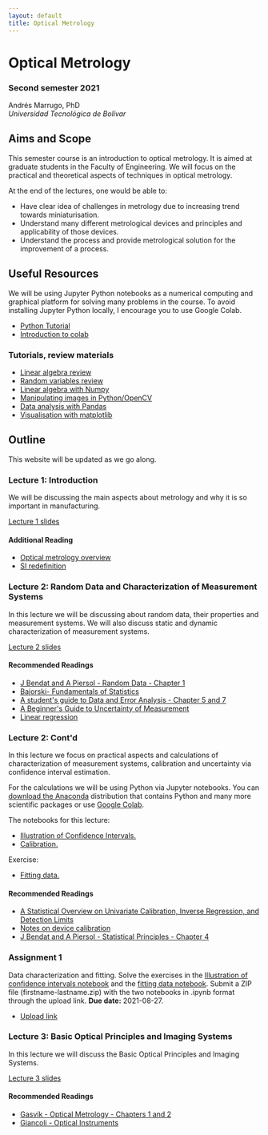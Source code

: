 ```yaml
---
layout: default
title: Optical Metrology
---
```


# Optical Metrology

### Second semester 2021

Andrés Marrugo, PhD       
*Universidad Tecnológica de Bolívar*

##  Aims and Scope

This semester course is an introduction to optical metrology. It is aimed at graduate students in the Faculty of Engineering. We will focus on the practical and theoretical aspects of techniques in optical metrology.

At the end of the lectures, one would be able to:

- Have clear idea of challenges in metrology due to increasing trend towards miniaturisation.
- Understand many different metrological devices and principles and applicability of those devices.
- Understand the process and provide metrological solution for the improvement of a process.

<!-- Prior knowledge of this course includes probability, linear algebra, and calculus. Programming experience in MATLAB is desirable, but not required. -->


<!-- This semester course is an introduction to computer vision. It is aimed at graduate students in the Faculty of Engineering. We will focus on the practical and theoretical aspects of techniques in computer vision. -->

<!-- At the end of the lectures, one would be able to:

- Have clear idea of challenges in computer vision due to increasing use in mobile applications.
- Understand many different computer vision algorithms and approaches.
- Implement computer vision algorithms for mid-level vision tasks. -->


## Useful Resources
 
We will be using Jupyter Python notebooks as a numerical computing and graphical platform for solving many problems in the course. To avoid installing Jupyter Python locally, I encourage you to use Google Colab. 

- [Python Tutorial](https://colab.research.google.com/github/cs231n/cs231n.github.io/blob/master/python-colab.ipynb)
- [Introduction to colab](https://colab.research.google.com/notebooks/welcome.ipynb)

### Tutorials, review materials

- [Linear algebra review](http://www.cse.ucsd.edu/classes/wi05/cse252a/linear_algebra_review.pdf)
- [Random variables review](http://www.cse.ucsd.edu/classes/wi05/cse252a/random_var_review.pdf)
- [Linear algebra with Numpy](https://github.com/agmarrugo/computer-vision-utb/blob/main/notebooks/00_Linear_algebra_with_Numpy.ipynb)
- [Manipulating images in Python/OpenCV](https://github.com/agmarrugo/computer-vision-utb/blob/main/notebooks/01_Image_Processing_in_Python_Final.ipynb)
- [Data analysis with Pandas](https://github.com/drvinceknight/Python-Mathematics-Handbook/blob/master/03-Data-analysis-with-Pandas.ipynb)
- [Visualisation with matplotlib](https://github.com/drvinceknight/Python-Mathematics-Handbook/blob/master/04-Visualisation-with-matplotlib.ipynb)



## Outline

This website will be updated as we go along.

### Lecture 1: Introduction

We will be discussing the main aspects about metrology and why it is so important in manufacturing. 

[Lecture 1 slides]({{site.url}}lectures/Lecture_01.pdf)

#### Additional Reading

- [Optical metrology overview]({{site.url}}pdfs/01-optical-metrology-overview.pdf)
- [SI redefinition](https://www.nist.gov/si-redefinition)


### Lecture 2: Random Data and Characterization of Measurement Systems

In this lecture we will be discussing about random data, their properties and measurement systems. We will also discuss static and dynamic characterization of measurement systems.

[Lecture 2 slides]({{site.url}}lectures/Lecture_02.pdf)

#### Recommended Readings

- [J Bendat and A Piersol - Random Data - Chapter 1]({{site.url}}pdfs/02-Bendat-Piersol-chapter-01.pdf)
- [Bajorski- Fundamentals of Statistics]({{site.url}}pdfs/02-fundamentals-of-statistics.pdf)
- [A student's guide to Data and Error Analysis - Chapter 5 and 7]({{site.url}}pdfs/guide-to-data-and-error-analysis.pdf)
- [A Beginner's Guide to Uncertainty of Measurement]({{site.url}}pdfs/mgpg11.pdf)
- [Linear regression]({{site.url}}https://en.wikipedia.org/wiki/Regression_analysis#Linear_regression "Regression analysis - Wikipedia, the free encyclopedia")

### Lecture 2: Cont'd

In this lecture we focus on practical aspects and calculations of characterization of measurement systems, calibration and uncertainty via confidence interval estimation.

For the calculations we will be using Python via Jupyter notebooks. You can [download the Anaconda](https://www.continuum.io/downloads) distribution that contains Python and many more scientific packages or use [Google Colab](http://colab.research.google.com/).

The notebooks for this lecture:

- [Illustration of Confidence Intervals.](http://nbviewer.jupyter.org/github/opi-lab/optical-metrology-2021/blob/gh-pages/notebooks/confidence_intervals.ipynb)
- [Calibration.](http://nbviewer.jupyter.org/github/opi-lab/optical-metrology-2021/blob/gh-pages/notebooks/calibracion.ipynb)


Exercise:

- [Fitting data.](https://nbviewer.jupyter.org/github/opi-lab/optical-metrology-2021/blob/gh-pages/notebooks/fitting.ipynb)
<!-- - [Fitting data.](https://github.com/opi-lab/optical-metrology-2021/blob/gh-pages/notebooks/fitting.ipynb) -->


#### Recommended Readings

- [A Statistical Overview on Univariate Calibration, Inverse Regression, and Detection Limits]({{site.url}}pdfs/Mass_Spectrom._Rev._Lavagnini_2006.pdf)
- [Notes on device calibration]({{site.url}}pdfs/03-NoteDeviceCalibration.pdf)
- [J Bendat and A Piersol - Statistical Principles  - Chapter 4]({{site.url}}pdfs/04-Bendat-Piersol-chapter-04.pdf)


### Assignment 1

Data characterization and fitting. Solve the exercises in the [Illustration of confidence intervals notebook](http://nbviewer.jupyter.org/github/opi-lab/optical-metrology-2021/blob/gh-pages/notebooks/confidence_intervals.ipynb) and the [fitting data notebook](https://nbviewer.jupyter.org/github/opi-lab/optical-metrology-2021/blob/gh-pages/notebooks/fitting.ipynb). Submit a ZIP file (firstname-lastname.zip) with the two notebooks in .ipynb format through the upload link. **Due date:** 2021-08-27.

- [Upload link](https://www.dropbox.com/request/3w5dgJDTkPP725CBmgOE)

### Lecture 3: Basic Optical Principles and Imaging Systems

In this lecture we will discuss the Basic Optical Principles and Imaging Systems.

[Lecture 3 slides]({{site.url}}lectures/Lecture_03.pdf)

#### Recommended Readings

- [Gasvik - Optical Metrology - Chapters 1 and 2]({{site.url}}pdfs/gasvik-01-02.pdf)
- [Giancoli - Optical Instruments]({{site.url}}pdfs/giancoli-ch-25-optical-instruments.pdf)

<!--

### Lecture 2: Methods in Surface Metrology
We will first dive into this topic to do a lab practice next friday March 1st. In this lecture we introduce several basic concepts about surface measurements and characterization. The quantification of roughness and the different roughness scores. How roughness is related to the manufacturing process.

Please read the *Robust 3D surface recovery paper* below.

[Lecture 2 slides]({{site.url}}lectures/Lecture_04.pdf)

#### Readings

- [Robust 3D surface recovery paper](https://arxiv.org/abs/1901.08153)
- [David Whitehose - Surfaces and their Measurement - Chapters 2 and 4](pdfs/whitehouse-surfaces-and-their-measurement-(2002).pdf)

### Assignment 1

Surface roughness characterization. **Due date:** 2019-04-20.

- [Assignment 1]({{site.url}}pdfs/Roughness-activity-presentation.pdf)
- [White-Light Interference 3D Microscopes]({{site.url}}pdfs/10-kevin-g-harding-handbook-of-optical-dimensional-metrology-wli-microscopy.pdf)
- [Standard 3D matlab .mat file](https://www.dropbox.com/s/f9tr9z18bwoxu8c/standard_R3D.mat?dl=0)
- [Standard 3D in csv format](https://www.dropbox.com/sh/cpt4x2xopdrqkbj/AACJpXsd-GhgCfWLlcpL9wJFa?dl=0)

#### Suplementary material for assignment 1

[David J. Whitehouse-Surfaces and their Measurement Chap 1 and 2](https://www.dropbox.com/s/d4mcz2v2hkyq5lm/David%20J.%20Whitehouse-Surfaces%20and%20their%20Measurement%20%282002%29.pdf?dl=0)
[Specification-iso-4287](https://www.dropbox.com/s/nbri2six0kqbeuc/Specification-iso-4287.pdf?dl=0)





### Lecture 5: Interferometry

In this lecture we will be discussing about the fundamentals of interferometry and its applications.

[Lecture 5 slides]({{site.url}}lectures/Lecture_05.pdf)

-->
